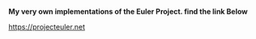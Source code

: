 **My very own implementations of the Euler Project. find the link Below**

[logo]: https://www.google.com/url?sa=i&url=https%3A%2F%2Fknowyourmeme.com%2Fmemes%2Fbut-its-honest-work&psig=AOvVaw3koBAYBd--ScMjXeP-ftB2&ust=1603291151116000&source=images&cd=vfe&ved=0CAIQjRxqFwoTCLCJn46zw-wCFQAAAAAdAAAAABAD "aint much"

https://projecteuler.net
